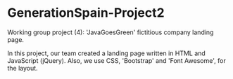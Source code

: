 # GenerationSpain-Project2
Working group project (4): 'JavaGoesGreen' fictitious company landing page. 

In this project, our team created a landing page written in HTML and JavaScript (jQuery). Also, we use CSS, 'Bootstrap' and 'Font Awesome', for the layout.
